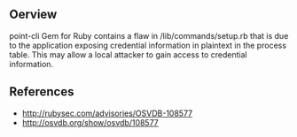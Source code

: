 ## Oerview
point-cli Gem for Ruby contains a flaw in /lib/commands/setup.rb that is due to the application exposing credential information in plaintext in the process table. This may allow a local attacker to gain access to credential information.

## References
- http://rubysec.com/advisories/OSVDB-108577
- http://osvdb.org/show/osvdb/108577
